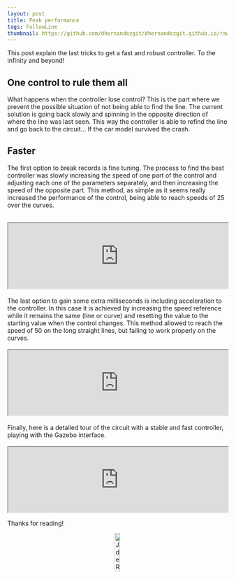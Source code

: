 ```yaml
---
layout: post
title: Peak performance
tags: FollowLine
thumbnail: https://github.com/dhernandezgit/dhernandezgit.github.io/raw/master/images/final.png
---
```

This post explain the last tricks to get a fast and robust controller. To the infinity and beyond!

## One control to rule them all
What happens when the controller lose control? This is the part where we prevent the possible situation of not being able to find the line. The current solution is going back slowly and spinning in the opposite direction of where the line was last seen. This way the controller is able to refind the line and go back to the circuit... If the car model survived the crash.

## Faster
The first option to break records is fine tuning. The process to find the best controller was slowly increasing the speed of one part of the control and adjusting each one of the parameters separately, and then increasing the speed of the opposite part. This method, as simple as it seems really increased the performance of the control, being able to reach speeds of 25 over the curves.
<br/><br/>
<iframe width="100%"
src="https://www.youtube.com/embed/AnQLBhLMvBQ">
</iframe> 
<br/><br/>
The last option to gain some extra milliseconds is including acceleration to the controller. In this case it is achieved by increasing the speed reference while it remains the same (line or curve) and resetting the value to the starting value when the control changes. This method allowed to reach the speed of 50 on the long straight lines, but failing to work properly on the curves.
<br/><br/>
<iframe width="100%"
src="https://www.youtube.com/embed/mCYW-yUiIjA">
</iframe> 
<br/><br/>
Finally, here is a detailed tour of the circuit with a stable and fast controller, playing with the Gazebo interface.
<br/><br/>
<iframe width="100%"
src="https://www.youtube.com/embed/3L1nTG8VqS8">
</iframe> 

Thanks for reading!

<p align="center">
<a href="https://jderobot.github.io/">
<img alt="JdeRobot" src="https://avatars1.githubusercontent.com/u/10959337?s=200&v=4" width="15%">
</a>
</p>